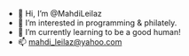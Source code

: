 - 👋 Hi, I’m @MahdiLeilaz
- 👀 I’m interested in programming & philately.
- 🌱 I’m currently learning to be a good human!
- 📫 mahdi_leilaz@yahoo.com

<!---
MahdiLeilaz/MahdiLeilaz is a ✨ special ✨ repository because its `README.md` (this file) appears on your GitHub profile.
You can click the Preview link to take a look at your changes.
--->
